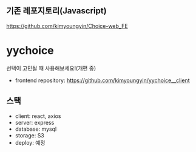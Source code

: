 ## 기존 레포지토리(Javascript)

https://github.com/kimyoungyin/Choice-web_FE

# yychoice

선택이 고민될 때 사용해보세요!(개편 중)

-   frontend repository: https://github.com/kimyoungyin/yychoice__client

## 스택

-   client: react, axios
-   server: express
-   database: mysql
-   storage: S3
-   deploy: 예정
